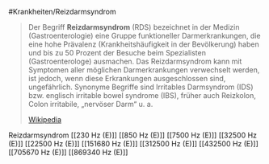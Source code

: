 #Krankheiten/Reizdarmsyndrom

> Der Begriff **Reizdarmsyndrom** (RDS) bezeichnet in der Medizin (Gastroenterologie) eine Gruppe funktioneller Darmerkrankungen, die eine hohe Prävalenz (Krankheitshäufigkeit in der Bevölkerung) haben und bis zu 50 Prozent der Besuche beim Spezialisten (Gastroenterologe) ausmachen. Das Reizdarmsyndrom kann mit Symptomen aller möglichen Darmerkrankungen verwechselt werden, ist jedoch, wenn diese Erkrankungen ausgeschlossen sind, ungefährlich. Synonyme Begriffe sind Irritables Darmsyndrom (IDS) bzw. englisch irritable bowel syndrome (IBS), früher auch Reizkolon, Colon irritabile, „nervöser Darm“ u. a.
>
> [Wikipedia](https://de.wikipedia.org/wiki/Reizdarmsyndrom)

Reizdarmsyndrom
[[230 Hz (E)]]
[[850 Hz (E)]]
[[7500 Hz (E)]]
[[32500 Hz (E)]]
[[22500 Hz (E)]]
[[151680 Hz (E)]]
[[312500 Hz (E)]]
[[432500 Hz (E)]]
[[705670 Hz (E)]]
[[869340 Hz (E)]]
